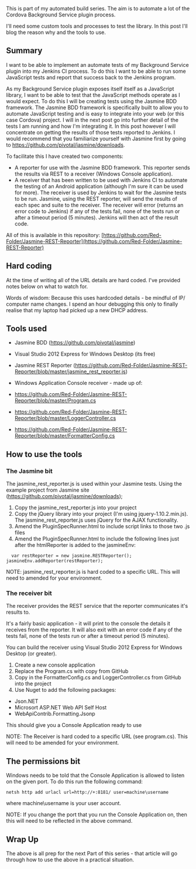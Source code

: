 This is part of my automated build series.  The aim is to automate a lot of the Cordova Background Service plugin process.

I'll need some custom tools and processes to test the library.  In this post I'll blog the reason why and the tools to use.

## Summary
I want to be able to implement an automate tests of my Background Service plugin into my Jenkins CI process.  To do this I want to be able to run some JavaScript tests and report that success back to the Jenkins program.

As my Background Service plugin exposes itself itself as a JavaScript library, I want to be able to test that the JavaScript methods operate as I would expect.  To do this I will be creating tests using the Jasmine BDD framework.  The Jasmine BDD framework is specifically built to allow you to automate JavaScript testing and is easy to integrate into your web (or this case Cordova) project.  I will in the next post go into further detail of the tests I am running and how I'm integrating it.  In this post however I will concentrate on getting the results of those tests reported to Jenkins.  I would recommend that you familiarize yourself with Jasmine first by going to https://github.com/pivotal/jasmine/downloads.

To facilitate this I have created two components:

* A reporter for use with the Jasmine BDD framework. This reporter sends the results via REST to a receiver (Windows Console application).
* A receiver that has been written to be used with Jenkins CI to automate the testing of an Android application (although I'm sure it can be used for more). The receiver is used by Jenkins to wait for the Jasmine tests to be run. Jasmine, using the REST reporter, will send the results of each spec and suite to the receiver. The receiver will error (returns an error code to Jenkins) if any of the tests fail, none of the tests run or after a timeout period (5 minutes). Jenkins will then act of the result code.

All of this is available in this repository: [https://github.com/Red-Folder/Jasmine-REST-Reporter](https://github.com/Red-Folder/Jasmine-REST-Reporter)

## Hard coding
At the time of writing all of the URL details are hard coded. I've provided notes below on what to watch for.

Words of wisdom: Because this uses hardcoded details - be mindful of IP/ computer name changes.  I spend an hour debugging this only to finally realise that my laptop had picked up a new DHCP address.

## Tools used

* Jasmine BDD (https://github.com/pivotal/jasmine)
* Visual Studio 2012 Express for Windows Desktop (its free)
* Jasmine REST Reporter (https://github.com/Red-Folder/Jasmine-REST-Reporter/blob/master/jasmine_rest_reporter.js)
* Windows Application Console receiver - made up of:

* https://github.com/Red-Folder/Jasmine-REST-Reporter/blob/master/Program.cs
* https://github.com/Red-Folder/Jasmine-REST-Reporter/blob/master/LoggerController.cs
* https://github.com/Red-Folder/Jasmine-REST-Reporter/blob/master/FormatterConfig.cs


## How to use the tools
### The Jasmine bit
The jasmine_rest_reporter.js is used within your Jasmine tests. Using the example project from Jasmine site (https://github.com/pivotal/jasmine/downloads);

1. Copy the jasmine_rest_reporter.js into your project 
2. Copy the jQuery library into your project (I'm using jquery-1.10.2.min.js). The jasmine_rest_reporter.js uses jQuery for the AJAX functionality. 
3. Amend the PluginSpecRunner.html to include script links to those two .js files 
4. Amend the PluginSpecRunner.html to include the following lines just after the htmlReporter is added to the jasmineEnv:

```
  var restReporter = new jasmine.RESTReporter();  jasmineEnv.addReporter(restReporter);
```

NOTE: jasmine_rest_reporter.js is hard coded to a specific URL. This will need to amended for your environment.

### The receiver bit
The receiver provides the REST service that the reporter communicates it's results to.

It's a fairly basic application - it will print to the console the details it receives from the reporter. It will also exit with an error code if any of the tests fail, none of the tests run or after a timeout period (5 minutes).

You can build the receiver using Visual Studio 2012 Express for Windows Desktop (or greater).

1. Create a new console application
2. Replace the Program.cs with copy from GitHub 
3. Copy in the FormatterConfig.cs and LoggerController.cs from GitHub into the project 
4. Use Nuget to add the following packages:

* Json.NET
* Microsort ASP.NET Web API Self Host
* WebApiContrib.Formatting.Jsonp

This should give you a Console Application ready to use

NOTE: The Receiver is hard coded to a specific URL (see program.cs). This will need to be amended for your environment.

## The permissions bit
Windows needs to be told that the Console Application is allowed to listen on the given port. To do this run the following command:

```
netsh http add urlacl url=http://+:8181/ user=machine\username
```

where machine\username is your user account.

NOTE: If you change the port that you run the Console Application on, then this will need to be reflected in the above command.

## Wrap Up
The above is all prep for the next Part of this series - that article will go through how to use the above in a practical situation.
